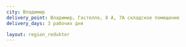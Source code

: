 ```yaml
---
city: Владимир
delivery_point: Владимир, Гастелло, 8 А, 7А складское помещение
delivery_days: 3 рабочих дня

layout: region_reduktor
---
```

